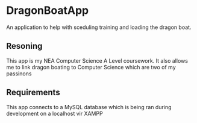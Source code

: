 # DragonBoatApp
An application to help with sceduling training and loading the dragon boat.

## Resoning

This app is my NEA Computer Science A Level coursework. It also allows me to link dragon boating to Computer Science which are two of my passinons
 
 ## Requirements
 
 This app connects to a MySQL database which is being ran during development on a localhost vir XAMPP
